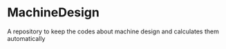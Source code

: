 # MachineDesign
A repository to keep the codes about machine design and calculates them automatically
